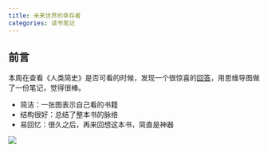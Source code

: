 ```yaml
---
title: 未来世界的幸存者
categories: 读书笔记
---
```


## 前言
本周在查看《人类简史》是否可看的时候，发现一个很惊喜的[回答](https://www.zhihu.com/question/27767448)，用思维导图做了一份笔记，觉得很棒。

- 简洁：一张图表示自己看的书籍
- 结构很好：总结了整本书的脉络
- 易回忆：很久之后，再来回想这本书，简直是神器

![](http://img1-1253291688.cossh.myqcloud.com/XMind/%E6%9C%AA%E6%9D%A5%E4%B8%96%E7%95%8C%E7%9A%84%E5%B9%B8%E5%AD%98%E8%80%85.png)
